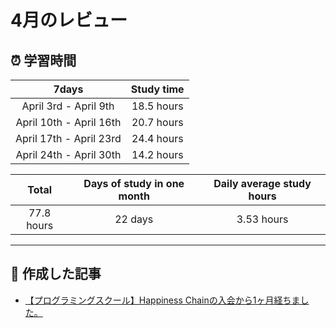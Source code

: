 # 4月のレビュー

## ⏰ 学習時間
| 7days | Study time |
| :---: | :---: |
| April 3rd - April 9th | 18.5 hours |
| April 10th - April 16th | 20.7 hours |
| April 17th - April 23rd | 24.4 hours |
| April 24th - April 30th | 14.2 hours |

| Total | Days of study in one month | Daily average study hours |
| :---: | :---: | :---: |
| 77.8 hours | 22 days | 3.53 hours |
---
## 📰 作成した記事
- [【プログラミングスクール】Happiness Chainの入会から1ヶ月経ちました。](https://qiita.com/YSWEngineer/items/5bb68b838069f5f0a1ac "【プログラミングスクール】Happiness Chainの入会から1ヶ月経ちました。")
